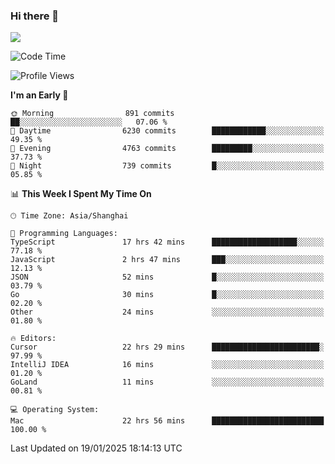 ### Hi there 👋

<!--
**JJAYCHEN1e/jjaychen1e** is a ✨ _special_ ✨ repository because its `README.md` (this file) appears on your GitHub profile.

Here are some ideas to get you started:

- 🔭 I’m currently working on ...
- 🌱 I’m currently learning ...
- 👯 I’m looking to collaborate on ...
- 🤔 I’m looking for help with ...
- 💬 Ask me about ...
- 📫 How to reach me: ...
- 😄 Pronouns: ...
- ⚡ Fun fact: ...
-->

[![](https://github-readme-stats.vercel.app/api?username=jjaychen1e&show_icons=true)](https://github.com/jjaychen1e/github-readme-stats?count_private=true)

<!--START_SECTION:waka-->
![Code Time](http://img.shields.io/badge/Code%20Time-1%2C751%20hrs%2030%20mins-blue)

![Profile Views](http://img.shields.io/badge/Profile%20Views-1-blue)

**I'm an Early 🐤** 

```text
🌞 Morning                891 commits         ██░░░░░░░░░░░░░░░░░░░░░░░   07.06 % 
🌆 Daytime                6230 commits        ████████████░░░░░░░░░░░░░   49.35 % 
🌃 Evening                4763 commits        █████████░░░░░░░░░░░░░░░░   37.73 % 
🌙 Night                  739 commits         █░░░░░░░░░░░░░░░░░░░░░░░░   05.85 % 
```


📊 **This Week I Spent My Time On** 

```text
🕑︎ Time Zone: Asia/Shanghai

💬 Programming Languages: 
TypeScript               17 hrs 42 mins      ███████████████████░░░░░░   77.18 % 
JavaScript               2 hrs 47 mins       ███░░░░░░░░░░░░░░░░░░░░░░   12.13 % 
JSON                     52 mins             █░░░░░░░░░░░░░░░░░░░░░░░░   03.79 % 
Go                       30 mins             █░░░░░░░░░░░░░░░░░░░░░░░░   02.20 % 
Other                    24 mins             ░░░░░░░░░░░░░░░░░░░░░░░░░   01.80 % 

🔥 Editors: 
Cursor                   22 hrs 29 mins      ████████████████████████░   97.99 % 
IntelliJ IDEA            16 mins             ░░░░░░░░░░░░░░░░░░░░░░░░░   01.20 % 
GoLand                   11 mins             ░░░░░░░░░░░░░░░░░░░░░░░░░   00.81 % 

💻 Operating System: 
Mac                      22 hrs 56 mins      █████████████████████████   100.00 % 
```


 Last Updated on 19/01/2025 18:14:13 UTC
<!--END_SECTION:waka-->
